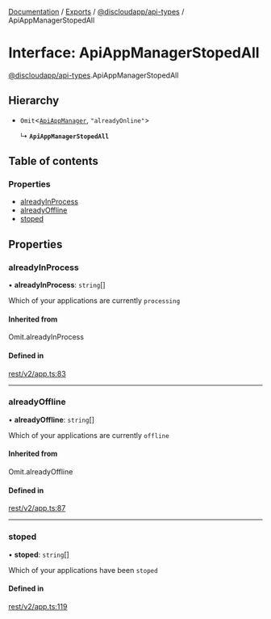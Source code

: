 [Documentation](../README.md) / [Exports](../modules.md) / [@discloudapp/api-types](../modules/discloudapp_api_types.md) / ApiAppManagerStopedAll

# Interface: ApiAppManagerStopedAll

[@discloudapp/api-types](../modules/discloudapp_api_types.md).ApiAppManagerStopedAll

## Hierarchy

- `Omit`<[`ApiAppManager`](discloudapp_api_types.ApiAppManager.md), ``"alreadyOnline"``\>

  ↳ **`ApiAppManagerStopedAll`**

## Table of contents

### Properties

- [alreadyInProcess](discloudapp_api_types.ApiAppManagerStopedAll.md#alreadyinprocess)
- [alreadyOffline](discloudapp_api_types.ApiAppManagerStopedAll.md#alreadyoffline)
- [stoped](discloudapp_api_types.ApiAppManagerStopedAll.md#stoped)

## Properties

### alreadyInProcess

• **alreadyInProcess**: `string`[]

Which of your applications are currently `processing`

#### Inherited from

Omit.alreadyInProcess

#### Defined in

[rest/v2/app.ts:83](https://github.com/discloud/discloud.app/blob/a945852/packages/api-types/rest/v2/app.ts#L83)

___

### alreadyOffline

• **alreadyOffline**: `string`[]

Which of your applications are currently `offline`

#### Inherited from

Omit.alreadyOffline

#### Defined in

[rest/v2/app.ts:87](https://github.com/discloud/discloud.app/blob/a945852/packages/api-types/rest/v2/app.ts#L87)

___

### stoped

• **stoped**: `string`[]

Which of your applications have been `stoped`

#### Defined in

[rest/v2/app.ts:119](https://github.com/discloud/discloud.app/blob/a945852/packages/api-types/rest/v2/app.ts#L119)
